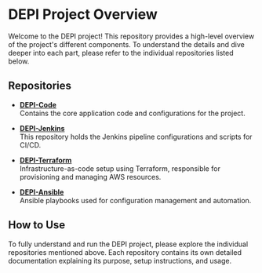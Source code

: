 # DEPI Project Overview

Welcome to the DEPI project! This repository provides a high-level overview of the project's different components. To understand the details and dive deeper into each part, please refer to the individual repositories listed below.

## Repositories

- **[DEPI-Code](https://github.com/goushaa/DEPI-Code.git)**  
  Contains the core application code and configurations for the project.

- **[DEPI-Jenkins](https://github.com/goushaa/DEPI-Jenkins.git)**  
  This repository holds the Jenkins pipeline configurations and scripts for CI/CD.

- **[DEPI-Terraform](https://github.com/goushaa/DEPI-Terraform.git)**  
  Infrastructure-as-code setup using Terraform, responsible for provisioning and managing AWS resources.

- **[DEPI-Ansible](https://github.com/goushaa/DEPI-Ansible.git)**  
  Ansible playbooks used for configuration management and automation.

## How to Use

To fully understand and run the DEPI project, please explore the individual repositories mentioned above. Each repository contains its own detailed documentation explaining its purpose, setup instructions, and usage.